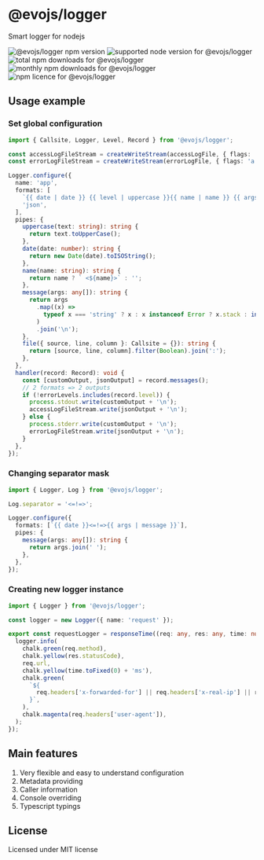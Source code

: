 # @evojs/logger

Smart logger for nodejs

![@evojs/logger npm version](https://img.shields.io/npm/v/@evojs/logger.svg) ![supported node version for @evojs/logger](https://img.shields.io/node/v/@evojs/logger.svg) ![total npm downloads for @evojs/logger](https://img.shields.io/npm/dt/@evojs/logger.svg) ![monthly npm downloads for @evojs/logger](https://img.shields.io/npm/dm/@evojs/logger.svg) ![npm licence for @evojs/logger](https://img.shields.io/npm/l/@evojs/logger.svg)

## Usage example

### Set global configuration

```typescript
import { Callsite, Logger, Level, Record } from '@evojs/logger';

const accessLogFileStream = createWriteStream(accessLogFile, { flags: 'a' });
const errorLogFileStream = createWriteStream(errorLogFile, { flags: 'a' });

Logger.configure({
  name: 'app',
  formats: [
    `{{ date | date }} {{ level | uppercase }}{{ name | name }} {{ args | message }}<-|->{{ callsite | file }}`,
    'json',
  ],
  pipes: {
    uppercase(text: string): string {
      return text.toUpperCase();
    },
    date(date: number): string {
      return new Date(date).toISOString();
    },
    name(name: string): string {
      return name ? ` <${name}>` : '';
    },
    message(args: any[]): string {
      return args
        .map((x) =>
          typeof x === 'string' ? x : x instanceof Error ? x.stack : inspect(x, false, null, false),
        )
        .join('\n');
    },
    file({ source, line, column }: Callsite = {}): string {
      return [source, line, column].filter(Boolean).join(':');
    },
  },
  handler(record: Record): void {
    const [customOutput, jsonOutput] = record.messages();
    // 2 formats => 2 outputs
    if (!errorLevels.includes(record.level)) {
      process.stdout.write(customOutput + '\n');
      accessLogFileStream.write(jsonOutput + '\n');
    } else {
      process.stderr.write(customOutput + '\n');
      errorLogFileStream.write(jsonOutput + '\n');
    }
  },
});
```

### Changing separator mask

```typescript
import { Logger, Log } from '@evojs/logger';

Log.separator = '<=!=>';

Logger.configure({
  formats: [`{{ date }}<=!=>{{ args | message }}`],
  pipes: {
    message(args: any[]): string {
      return args.join(' ');
    },
  },
});
```

### Creating new logger instance

```typescript
import { Logger } from '@evojs/logger';

const logger = new Logger({ name: 'request' });

export const requestLogger = responseTime((req: any, res: any, time: number) => {
  logger.info(
    chalk.green(req.method),
    chalk.yellow(res.statusCode),
    req.url,
    chalk.yellow(time.toFixed(0) + 'ms'),
    chalk.green(
      `${
        req.headers['x-forwarded-for'] || req.headers['x-real-ip'] || req.connection.remoteAddress
      }`,
    ),
    chalk.magenta(req.headers['user-agent']),
  );
});
```

## Main features

1. Very flexible and easy to understand configuration
2. Metadata providing
3. Caller information
4. Console overriding
5. Typescript typings

## License

Licensed under MIT license
